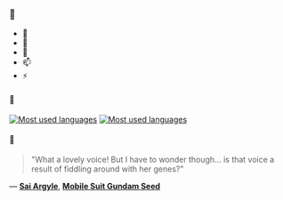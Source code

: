 ### 👋

- 🔭
- 🌱
- 💬
- 📫
- ⚡

#### 🧏

[![Most used languages](https://github-readme-stats-aynah.vercel.app/api/top-langs/?username=aynh&theme=solarized-dark&langs_count=6&layout=compact&hide_title=true)](https://github.com/anuraghazra/github-readme-stats#gh-dark-mode-only)
[![Most used languages](https://github-readme-stats-aynah.vercel.app/api/top-langs/?username=aynh&theme=solarized-light&langs_count=6&layout=compact&hide_title=true)](https://github.com/anuraghazra/github-readme-stats#gh-light-mode-only)

#### 💬

> "What a lovely voice! But I have to wonder though... is that voice a result of fiddling around with her genes?"

&mdash; [**Sai Argyle**](https://myanimelist.net/character.php?q=Sai%20Argyle&cat=character), [**Mobile Suit Gundam Seed**](https://myanimelist.net/search/all?q=Mobile%20Suit%20Gundam%20Seed&cat=all)
